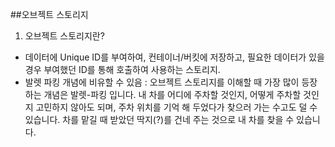 ##오브젝트 스토리지
1. 오브젝트 스토리지란?
* 데이터에 Unique ID를 부여하여, 컨테이너/버킷에 저장하고, 필요한 데이터가 있을 경우 부여했던 ID를 통해 호출하여 사용하는 스토리지.
* 발렛 파킹 개념에 비유할 수 있음
 : 오브젝트 스토리지를 이해할 때 가장 많이 등장하는 개념은 발렛-파킹 입니다. 내 차를 어디에 주차할 것인지, 어떻게 주차할 것인지 고민하지 않아도 되며, 주차 위치를 기억 해 두었다가 찾으러 가는 수고도 덜 수 있습니다. 차를 맡길 때 받았던 딱지(?)를 건네 주는 것으로 내 차를 찾을 수 있습니다.